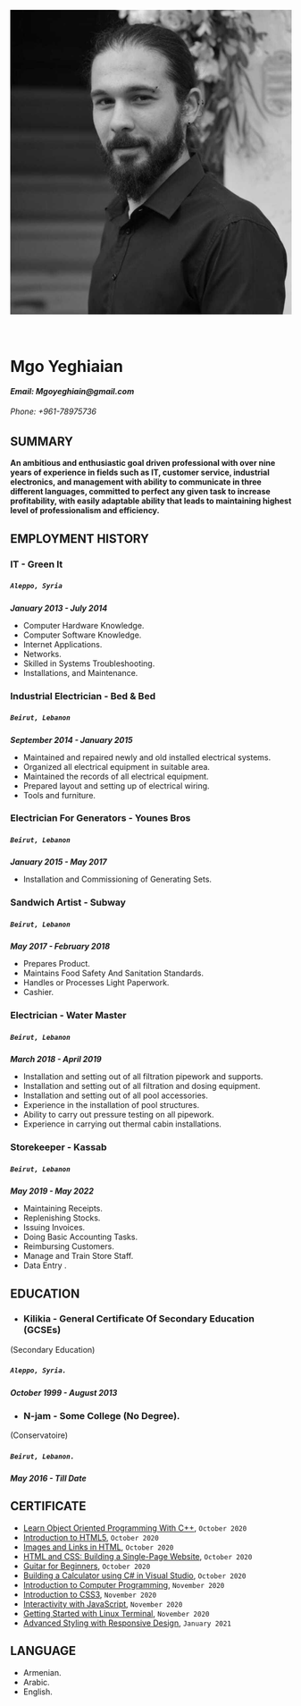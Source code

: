 <img src="./Img/Img.jpeg"/><br><br><br>

# Mgo Yeghiaian

 **_Email: Mgoyeghiain@gmail.com_**

###### Phone: +961-78975736
## SUMMARY

**An ambitious and enthusiastic goal driven professional with over nine years of experience in fields such as IT,
customer service, industrial electronics, and management with ability to communicate in three different
languages, committed to perfect any given task to increase profitability, with easily adaptable ability that leads
to maintaining highest level of professionalism and efficiency.**

## EMPLOYMENT HISTORY

### IT - Green It
##### `Aleppo, Syria`  
**_January 2013 - July 2014_**

  - Computer Hardware Knowledge.
- Computer Software Knowledge.
- Internet Applications.
- Networks.
- Skilled in Systems Troubleshooting.
- Installations, and Maintenance.

### Industrial Electrician - Bed & Bed
##### `Beirut, Lebanon`
**_September 2014 - January 2015_**

- Maintained and repaired newly and old installed electrical systems.
- Organized all electrical equipment in suitable area.
- Maintained the records of all electrical equipment.
- Prepared layout and setting up of electrical wiring.
- Tools and furniture.

### Electrician For Generators - Younes Bros
##### `Beirut, Lebanon`
**_January 2015 - May 2017_**

- Installation and Commissioning of Generating Sets.

### Sandwich Artist - Subway  
##### `Beirut, Lebanon`  
**_May 2017 - February 2018_**

- Prepares Product.
- Maintains Food Safety And Sanitation Standards.
- Handles or Processes Light Paperwork.
- Cashier.

### Electrician - Water Master
##### `Beirut, Lebanon`
**_March 2018 - April 2019_**

- Installation and setting out of all filtration pipework and supports.
- Installation and setting out of all filtration and dosing equipment.
- Installation and setting out of all pool accessories.
- Experience in the installation of pool structures.
- Ability to carry out pressure testing on all pipework.
- Experience in carrying out thermal cabin installations.

### Storekeeper - Kassab
##### `Beirut, Lebanon`
**_May 2019 - May 2022_**

- Maintaining Receipts.
- Replenishing Stocks.
- Issuing Invoices.
- Doing Basic Accounting Tasks.
- Reimbursing Customers.
- Manage and Train Store Staff.
- Data Entry .
## EDUCATION

- ###  Kilikia - General Certificate Of Secondary Education (GCSEs)
(Secondary Education)
##### `Aleppo, Syria.`
 **_October 1999 - August 2013_**


- ###  N-jam - Some College (No Degree).
(Conservatoire)
##### `Beirut, Lebanon.`
 **_May 2016 - Till Date_**

 ## CERTIFICATE

- [Learn Object Oriented Programming With C++](https://www.coursera.org/account/accomplishments/verify/6FK9M2JWSW28?authType=google&completeMode=existingCourser), `October 2020`
- [Introduction to HTML5](Https://www.coursera.org/account/accomplishments/verify/EGADSFV63ZSE),                                      `October 2020`
-  [Images and Links in HTML](https://www.coursera.org/account/accomplishments/verify/XZUHR2X5DUJC),     `October 2020`
- [HTML and CSS: Building a Single-Page Website](https://www.coursera.org/account/accomplishments/verify/52KP7SAQ4PK6), `October 2020`
- [Guitar for Beginners](https://www.coursera.org/account/accomplishments/verify/C892PAAXD5ML),  `October 2020`
- [Building a Calculator using C# in Visual Studio](https://www.coursera.org/account/accomplishments/verify/WX8EXYHFWQBZ), `October 2020`
- [Introduction to Computer Programming](https://www.coursera.org/account/accomplishments/verify/BYWB8YQ447UQ), ``November 2020``
- [Introduction to CSS3](https://www.coursera.org/account/accomplishments/verify/BS3QBWLD3R6N), ``November 2020``
- [Interactivity with JavaScript](https://www.coursera.org/account/accomplishments/verify/5CJCQZPWSAE8), ``November 2020``
- [Getting Started with Linux Terminal](https://www.coursera.org/account/accomplishments/verify/MDL8VU6N8V36), ``November 2020``
- [Advanced Styling with Responsive Design](https://www.coursera.org/account/accomplishments/verify/N2FA35JZMG3G), ``January 2021``

## LANGUAGE
- Armenian.
- Arabic.
- English.